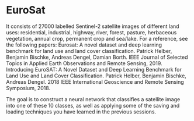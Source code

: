 # EuroSat
It consists of 27000 labelled Sentinel-2 satellite images of different land uses: residential, industrial, highway, river, forest, pasture, herbaceous vegetation, annual crop, permanent crop and sea/lake. For a reference, see the following papers:  Eurosat: A novel dataset and deep learning benchmark for land use and land cover classification. 
Patrick Helber, Benjamin Bischke, Andreas Dengel, Damian Borth. IEEE Journal of Selected Topics in Applied Earth Observations and Remote Sensing, 2019. 
Introducing EuroSAT: A Novel Dataset and Deep Learning Benchmark for Land Use and Land Cover Classification. Patrick Helber, Benjamin Bischke, Andreas Dengel. 2018 IEEE International Geoscience and Remote Sensing Symposium, 2018. 

The goal is to construct a neural network that classifies a satellite image into one of these 10 classes, as well as applying some of the saving and loading techniques you have learned in the previous sessions.
